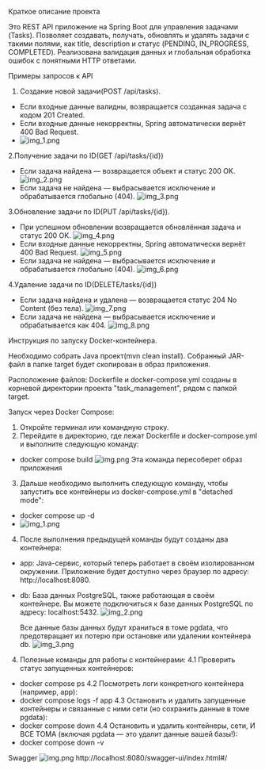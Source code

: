 Краткое описание проекта

Это REST API приложение на Spring Boot для управления задачами (Tasks).
Позволяет создавать, получать, обновлять и удалять задачи с такими полями, как title, description и статус (PENDING, IN_PROGRESS, COMPLETED).
Реализована валидация данных и глобальная обработка ошибок с понятными HTTP ответами.

Примеры запросов к API
1. Создание новой задачи(POST /api/tasks).
* Если входные данные валидны, возвращается созданная задача с кодом 201 Created.
* Если входные данные некорректны, Spring автоматически вернёт 400 Bad Request.
* ![img_1.png](postman-screenshots/img_1.png)

2.Получение задачи по ID(GET /api/tasks/{id})
* Если задача найдена — возвращается объект и статус 200 OK.
![img_2.png](postman-screenshots/img_2.png)
* Если задача не найдена — выбрасывается исключение и обрабатывается глобально (404).
![img_3.png](postman-screenshots/img_3.png)

3.Обновление задачи по ID(PUT /api/tasks/{id}).
* При успешном обновлении возвращается обновлённая задача и статус 200 OK.
![img_4.png](postman-screenshots/img_4.png)
* Если входные данные некорректны, Spring автоматически вернёт 400 Bad Request.
![img_5.png](postman-screenshots/img_5.png)
* Если задача не найдена — выбрасывается исключение и обрабатывается глобально (404).
![img_6.png](postman-screenshots/img_6.png)

4.Удаление задачи по ID(DELETE/tasks/{id})
* Если задача найдена и удалена — возвращается статус 204 No Content (без тела).
![img_7.png](postman-screenshots/img_7.png)
* Если задача не найдена — выбрасывается исключение и обрабатывается как 404.
![img_8.png](postman-screenshots/img_8.png)

Инструкция по запуску Docker-контейнера.

Необходимо собрать Java проект(mvn clean install). Собранный JAR-файл в папке target будет скопирован в 
образ приложения.

Расположение файлов:
Dockerfile и docker-compose.yml созданы в корневой директории проекта "task_management", рядом с папкой target. 

Запуск через Docker Compose:
1. Откройте терминал или командную строку.
2. Перейдите в директорию, где лежат Dockerfile и docker-compose.yml и выполните следующую команду:
* docker compose build
![img.png](postman-screenshots/img_10.png)
Эта команда пересоберет образ приложения
3. Дальше необходимо выполнить следующую команду, чтобы запустить все контейнеры из docker-compose.yml в "detached mode":
* docker compose up -d
* ![img_1.png](postman-screenshots/img_11.png)

4. После выполнения предыдущей команды будут созданы два контейнера:
* app: Java-сервис, который теперь работает в своём изолированном окружении. Приложение будет доступно через браузер по адресу: http://localhost:8080.
* db: База данных PostgreSQL, также работающая в своём контейнере. Вы можете подключиться к базе данных PostgreSQL по адресу: localhost:5432.
![img_2.png](postman-screenshots/img_12.png)

    Все данные базы данных будут храниться в томе pgdata, что предотвращает их потерю при остановке или удалении контейнера db.
![img_3.png](postman-screenshots/img_13.png)

4. Полезные команды для работы с контейнерами:
4.1 Проверить статус запущенных контейнеров:
* docker compose ps
4.2 Посмотреть логи конкретного контейнера (например, app):
* docker compose logs -f app
4.3 Остановить и удалить запущенные контейнеры и связанные с ними сети (но сохранить данные в томе pgdata):
* docker compose down
4.4 Остановить и удалить контейнеры, сети, И ВСЕ ТОМА (включая pgdata — это удалит данные вашей базы!):
* docker compose down -v

Swagger
![img.png](postman-screenshots/img_9.png)
http://localhost:8080/swagger-ui/index.html#/